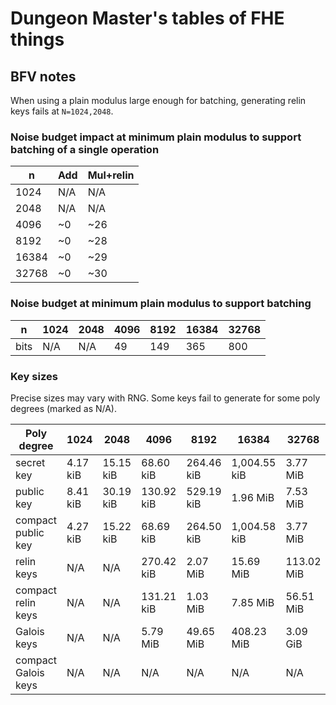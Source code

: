 # Dungeon Master's tables of FHE things

## BFV notes

When using a plain modulus large enough for batching, generating relin keys fails at `N=1024,2048`.

### Noise budget impact at minimum plain modulus to support batching of a single operation

| n     | Add  | Mul+relin |
|-------|------|-----------|
| 1024  | N/A  | N/A       |
| 2048  | N/A  | N/A       |
| 4096  | ~0   | ~26       |
| 8192  | ~0   | ~28       |
| 16384 | ~0   | ~29       |
| 32768 | ~0   | ~30       |

### Noise budget at minimum plain modulus to support batching

| n    | 1024 | 2048 | 4096 | 8192 | 16384 | 32768 |
|------|------|------|------|------|-------|-------|
| bits | N/A  | N/A  | 49   | 149  | 365   | 800   |

### Key sizes

Precise sizes may vary with RNG. Some keys fail to generate for some poly degrees (marked as N/A).

| Poly degree         | 1024     | 2048      | 4096       | 8192       | 16384        | 32768      |
|---------------------|----------|-----------|------------|------------|--------------|------------|
| secret key          | 4.17 kiB | 15.15 kiB | 68.60 kiB  | 264.46 kiB | 1,004.55 kiB | 3.77 MiB   |
| public key          | 8.41 kiB | 30.19 kiB | 130.92 kiB | 529.19 kiB | 1.96 MiB     | 7.53 MiB   |
| compact public key  | 4.27 kiB | 15.22 kiB | 68.69 kiB  | 264.50 kiB | 1,004.58 kiB | 3.77 MiB   |
| relin keys          | N/A      | N/A       | 270.42 kiB | 2.07 MiB   | 15.69 MiB    | 113.02 MiB |
| compact relin keys  | N/A      | N/A       | 131.21 kiB | 1.03 MiB   | 7.85 MiB     | 56.51 MiB  |
| Galois keys         | N/A      | N/A       | 5.79 MiB   | 49.65 MiB  | 408.23 MiB   | 3.09 GiB   |
| compact Galois keys | N/A      | N/A       | N/A        | N/A        | N/A          | N/A        |